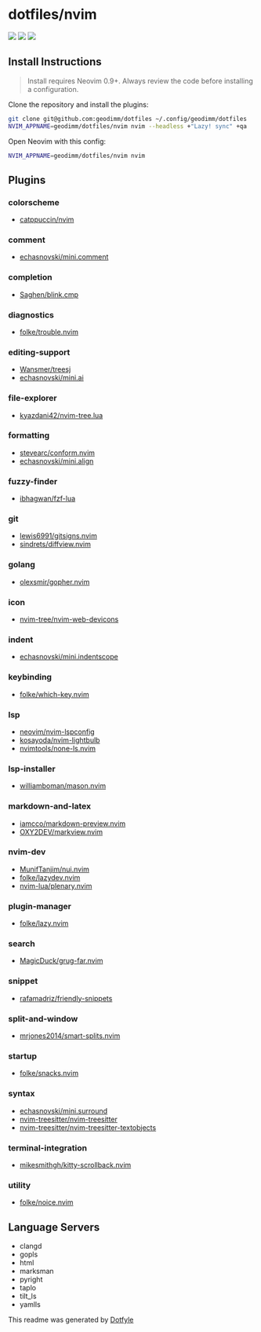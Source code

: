 # dotfiles/nvim

<a href="https://dotfyle.com/geodimm/dotfiles-nvim"><img src="https://dotfyle.com/geodimm/dotfiles-nvim/badges/plugins?style=flat" /></a>
<a href="https://dotfyle.com/geodimm/dotfiles-nvim"><img src="https://dotfyle.com/geodimm/dotfiles-nvim/badges/plugin-manager?style=flat" /></a>
<a href="https://dotfyle.com/geodimm/dotfiles-nvim"><img src="https://dotfyle.com/geodimm/dotfiles-nvim/badges/leaderkey?style=flat" /></a>

## Install Instructions

 > Install requires Neovim 0.9+. Always review the code before installing a configuration.

Clone the repository and install the plugins:

```sh
git clone git@github.com:geodimm/dotfiles ~/.config/geodimm/dotfiles
NVIM_APPNAME=geodimm/dotfiles/nvim nvim --headless +"Lazy! sync" +qa
```

Open Neovim with this config:

```sh
NVIM_APPNAME=geodimm/dotfiles/nvim nvim
```

## Plugins

### colorscheme

+ [catppuccin/nvim](https://dotfyle.com/plugins/catppuccin/nvim)

### comment

+ [echasnovski/mini.comment](https://dotfyle.com/plugins/echasnovski/mini.comment)

### completion

+ [Saghen/blink.cmp](https://dotfyle.com/plugins/Saghen/blink.cmp)

### diagnostics

+ [folke/trouble.nvim](https://dotfyle.com/plugins/folke/trouble.nvim)

### editing-support

+ [Wansmer/treesj](https://dotfyle.com/plugins/Wansmer/treesj)
+ [echasnovski/mini.ai](https://dotfyle.com/plugins/echasnovski/mini.ai)

### file-explorer

+ [kyazdani42/nvim-tree.lua](https://dotfyle.com/plugins/kyazdani42/nvim-tree.lua)

### formatting

+ [stevearc/conform.nvim](https://dotfyle.com/plugins/stevearc/conform.nvim)
+ [echasnovski/mini.align](https://dotfyle.com/plugins/echasnovski/mini.align)

### fuzzy-finder

+ [ibhagwan/fzf-lua](https://dotfyle.com/plugins/ibhagwan/fzf-lua)

### git

+ [lewis6991/gitsigns.nvim](https://dotfyle.com/plugins/lewis6991/gitsigns.nvim)
+ [sindrets/diffview.nvim](https://dotfyle.com/plugins/sindrets/diffview.nvim)

### golang

+ [olexsmir/gopher.nvim](https://dotfyle.com/plugins/olexsmir/gopher.nvim)

### icon

+ [nvim-tree/nvim-web-devicons](https://dotfyle.com/plugins/nvim-tree/nvim-web-devicons)

### indent

+ [echasnovski/mini.indentscope](https://dotfyle.com/plugins/echasnovski/mini.indentscope)

### keybinding

+ [folke/which-key.nvim](https://dotfyle.com/plugins/folke/which-key.nvim)

### lsp

+ [neovim/nvim-lspconfig](https://dotfyle.com/plugins/neovim/nvim-lspconfig)
+ [kosayoda/nvim-lightbulb](https://dotfyle.com/plugins/kosayoda/nvim-lightbulb)
+ [nvimtools/none-ls.nvim](https://dotfyle.com/plugins/nvimtools/none-ls.nvim)

### lsp-installer

+ [williamboman/mason.nvim](https://dotfyle.com/plugins/williamboman/mason.nvim)

### markdown-and-latex

+ [iamcco/markdown-preview.nvim](https://dotfyle.com/plugins/iamcco/markdown-preview.nvim)
+ [OXY2DEV/markview.nvim](https://dotfyle.com/plugins/OXY2DEV/markview.nvim)

### nvim-dev

+ [MunifTanjim/nui.nvim](https://dotfyle.com/plugins/MunifTanjim/nui.nvim)
+ [folke/lazydev.nvim](https://dotfyle.com/plugins/folke/lazydev.nvim)
+ [nvim-lua/plenary.nvim](https://dotfyle.com/plugins/nvim-lua/plenary.nvim)

### plugin-manager

+ [folke/lazy.nvim](https://dotfyle.com/plugins/folke/lazy.nvim)

### search

+ [MagicDuck/grug-far.nvim](https://dotfyle.com/plugins/MagicDuck/grug-far.nvim)

### snippet

+ [rafamadriz/friendly-snippets](https://dotfyle.com/plugins/rafamadriz/friendly-snippets)

### split-and-window

+ [mrjones2014/smart-splits.nvim](https://dotfyle.com/plugins/mrjones2014/smart-splits.nvim)

### startup

+ [folke/snacks.nvim](https://dotfyle.com/plugins/folke/snacks.nvim)

### syntax

+ [echasnovski/mini.surround](https://dotfyle.com/plugins/echasnovski/mini.surround)
+ [nvim-treesitter/nvim-treesitter](https://dotfyle.com/plugins/nvim-treesitter/nvim-treesitter)
+ [nvim-treesitter/nvim-treesitter-textobjects](https://dotfyle.com/plugins/nvim-treesitter/nvim-treesitter-textobjects)

### terminal-integration

+ [mikesmithgh/kitty-scrollback.nvim](https://dotfyle.com/plugins/mikesmithgh/kitty-scrollback.nvim)

### utility

+ [folke/noice.nvim](https://dotfyle.com/plugins/folke/noice.nvim)

## Language Servers

+ clangd
+ gopls
+ html
+ marksman
+ pyright
+ taplo
+ tilt_ls
+ yamlls

 This readme was generated by [Dotfyle](https://dotfyle.com)
